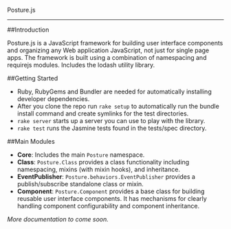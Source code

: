 Posture.js
*****************

##Introduction

Posture.js is a JavaScript framework for building user interface components and organizing any Web application
JavaScript, not just for single page apps. The framework is built using a combination of namespacing and
requirejs modules. Includes the lodash utility library.

##Getting Started
* Ruby, RubyGems and Bundler are needed for automatically installing developer dependencies.
* After you clone the repo run `rake setup` to automatically run the bundle install command and create symlinks for the test directories.
* `rake server` starts up a server you can use to play with the library.
* `rake test` runs the Jasmine tests found in the tests/spec directory.

##Main Modules

* __Core__: Includes the main `Posture` namespace.
* __Class__: `Posture.Class` provides a class functionality including namespacing, mixins (with mixin hooks), and inheritance.
* __EventPublisher__: `Posture.behaviors.EventPublisher` provides a publish/subscribe standalone class or mixin.
* __Component__: `Posture.Component` provides a base class for building reusable user interface components. It has mechanisms for clearly handling component configurability and component inheritance.

_More documentation to come soon._

